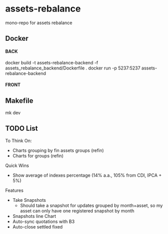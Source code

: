 # assets-rebalance
mono-repo for assets rebalance

## Docker
#### BACK
docker build -t assets-rebalance-backend -f assets_rebalance_backend/Dockerfile .
docker run -p 5237:5237 assets-rebalance-backend

#### FRONT


## Makefile
mk dev


## TODO List
To Think On:
- Charts grouping by fin assets groups (refin)
- Charts for groups (refin)

Quick Wins

- Show average of indexes percentage (14% a.a., 105% from CDI, IPCA + 5%)

Features
- Take Snapshots
    - Should take a snapshot for updates grouped by month+asset, so my asset can only have one registered snapshot by month
- Snapshots line Chart
- Auto-sync quotations with B3 
- Auto-close settled fixed
